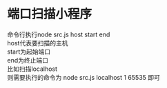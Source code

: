 # 端口扫描小程序

命令行执行node src.js host start end<br />
host代表要扫描的主机<br />
start为起始端口<br />
end为终止端口<br />
比如扫描localhost<br />
则需要执行的命令为 node src.js localhost 1 65535  即可<br />